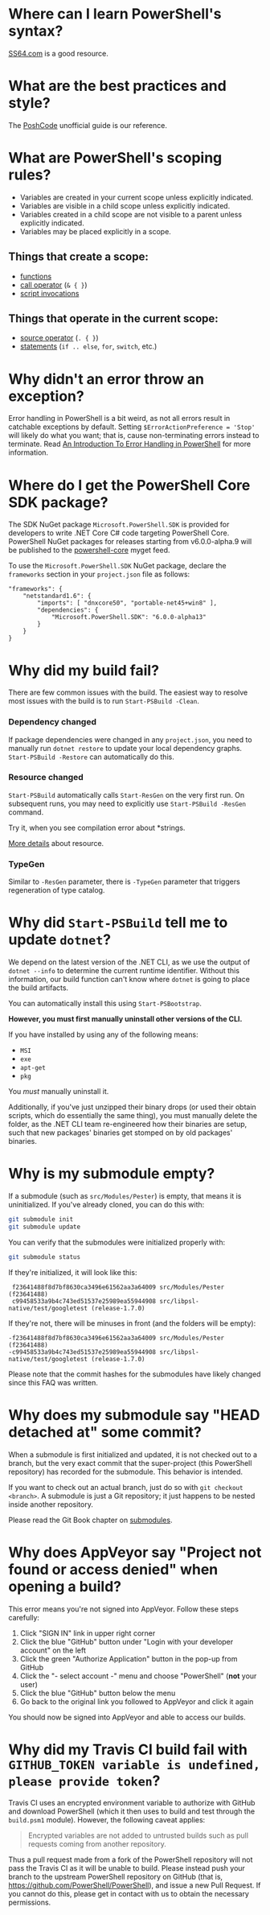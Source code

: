 Where can I learn PowerShell's syntax?
======================================

[SS64.com](http://ss64.com/ps/syntax.html) is a good resource.

What are the best practices and style?
======================================

The [PoshCode][] unofficial guide is our reference.

[PoshCode]: https://github.com/PoshCode/PowerShellPracticeAndStyle

What are PowerShell's scoping rules?
====================================

- Variables are created in your current scope unless explicitly indicated.
- Variables are visible in a child scope unless explicitly indicated.
- Variables created in a child scope are not visible to a parent unless
  explicitly indicated.
- Variables may be placed explicitly in a scope.

Things that create a scope:
---------------------------

- [functions](http://ss64.com/ps/syntax-functions.html)
- [call operator](http://ss64.com/ps/call.html) (`& { }`)
- [script invocations](http://ss64.com/ps/syntax-run.html)

Things that operate in the current scope:
-----------------------------------------

- [source operator](http://ss64.com/ps/source.html) (`. { }`)
- [statements](http://ss64.com/ps/statements.html) (`if .. else`, `for`, `switch`, etc.)

Why didn't an error throw an exception?
=======================================

Error handling in PowerShell is a bit weird, as not all errors result in catchable exceptions by default. 
Setting `$ErrorActionPreference = 'Stop'` will likely do what you want; 
that is, cause non-terminating errors instead to terminate. 
Read [An Introduction To Error Handling in PowerShell][error] for more information.

[error]: https://blogs.msdn.microsoft.com/kebab/2013/06/09/an-introduction-to-error-handling-in-powershell/

Where do I get the PowerShell Core SDK package?
=============================================================

The SDK NuGet package `Microsoft.PowerShell.SDK` is provided for developers to write .NET Core C# code targeting PowerShell Core.
PowerShell NuGet packages for releases starting from v6.0.0-alpha.9 will be published to the [powershell-core][] myget feed.

To use the `Microsoft.PowerShell.SDK` NuGet package, declare the `frameworks` section in your `project.json` file as follows:

```
"frameworks": {
    "netstandard1.6": {
        "imports": [ "dnxcore50", "portable-net45+win8" ],
        "dependencies": {
            "Microsoft.PowerShell.SDK": "6.0.0-alpha13"
        }
    }
}
```

[powershell-core]: https://powershell.myget.org/gallery/powershell-core

Why did my build fail?
============================================

There are few common issues with the build.
The easiest way to resolve most issues with the build is to run `Start-PSBuild -Clean`.

### Dependency changed

If package dependencies were changed in any `project.json`, you need to manually
run `dotnet restore` to update your local dependency graphs. 
`Start-PSBuild -Restore` can automatically do this.

### Resource changed

`Start-PSBuild` automatically calls `Start-ResGen` on the very first run.
On subsequent runs, you may need to explicitly use `Start-PSBuild -ResGen` command.

Try it, when you see compilation error about *strings.

[More details](dev-process/resx-files.md) about resource.

### TypeGen

Similar to `-ResGen` parameter, there is `-TypeGen` parameter that triggers regeneration of type catalog.

Why did `Start-PSBuild` tell me to update `dotnet`?
===================================================

We depend on the latest version of the .NET CLI, as we use the output of `dotnet
--info` to determine the current runtime identifier. 
Without this information, our build function can't know where `dotnet` is going to place the build artifacts.

You can automatically install this using `Start-PSBootstrap`.

**However, you must first manually uninstall other versions of the CLI.**

If you have installed by using any of the following means:

- `MSI`
- `exe`
- `apt-get`
- `pkg`

You *must* manually uninstall it.

Additionally, if you've just unzipped their binary drops (or used their obtain
scripts, which do essentially the same thing), you must manually delete the
folder, as the .NET CLI team re-engineered how their binaries are setup, such
that new packages' binaries get stomped on by old packages' binaries.

Why is my submodule empty?
==========================

If a submodule (such as `src/Modules/Pester`) is empty, that means it is
uninitialized. 
If you've already cloned, you can do this with:

```sh
git submodule init
git submodule update
```

You can verify that the submodules were initialized properly with:

```sh
git submodule status
```

If they're initialized, it will look like this:

```
 f23641488f8d7bf8630ca3496e61562aa3a64009 src/Modules/Pester (f23641488)
 c99458533a9b4c743ed51537e25989ea55944908 src/libpsl-native/test/googletest (release-1.7.0)
```

If they're not, there will be minuses in front (and the folders will be empty):

```
-f23641488f8d7bf8630ca3496e61562aa3a64009 src/Modules/Pester (f23641488)
-c99458533a9b4c743ed51537e25989ea55944908 src/libpsl-native/test/googletest (release-1.7.0)
```

Please note that the commit hashes for the submodules have likely changed since
this FAQ was written.

Why does my submodule say "HEAD detached at" some commit?
=========================================================

When a submodule is first initialized and updated, it is not checked out to a
branch, but the very exact commit that the super-project (this PowerShell
repository) has recorded for the submodule. 
This behavior is intended.

If you want to check out an actual branch, just do so with `git checkout <branch>`. 
A submodule is just a Git repository; it just happens to be nested inside another repository.

Please read the Git Book chapter on [submodules][].

[submodules]: https://git-scm.com/book/en/v2/Git-Tools-Submodules

Why does AppVeyor say "Project not found or access denied" when opening a build?
================================================================================

This error means you're not signed into AppVeyor. 
Follow these steps carefully:

1. Click "SIGN IN" link in upper right corner
2. Click the blue "GitHub" button under "Login with your developer account" on the left
3. Click the green "Authorize Application" button in the pop-up from GitHub
4. Click the "- select account -" menu and choose "PowerShell" (**not** your user)
5. Click the blue "GitHub" button below the menu
6. Go back to the original link you followed to AppVeyor and click it again

You should now be signed into AppVeyor and able to access our builds.

Why did my Travis CI build fail with `GITHUB_TOKEN variable is undefined, please provide token`?
================================================================================================

Travis CI uses an encrypted environment variable to authorize with GitHub and
download PowerShell (which it then uses to build and test through the `build.psm1` module). 
However, the following caveat applies:

> Encrypted variables are not added to untrusted builds such as pull requests
> coming from another repository.

Thus a pull request made from a fork of the PowerShell repository will not pass
the Travis CI as it will be unable to build. 
Please instead push your branch to the upstream PowerShell repository on GitHub (that is,
https://github.com/PowerShell/PowerShell), and issue a new Pull Request. 
If you cannot do this, please get in contact with us to obtain the necessary permissions.
